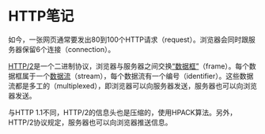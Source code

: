 # HTTP笔记

如今，一张网页通常要发出80到100个HTTP请求（request）。浏览器会同时跟服务器保留6个连接（connection）。

[HTTP/2](http://http2.github.io/http2-spec/)是一个二进制协议，浏览器与服务器之间交换[“数据框”](http://http2.github.io/http2-spec/#FramingLayer)（frame）。每个数据框属于一个[数据流](http://http2.github.io/http2-spec/#StreamsLayer)（stream），每个数据流有一个编号（identifier）。这些数据流都是多工的（multiplexed），即浏览器可以向服务器发送，服务器也可以向浏览器发送。

与HTTP 1.1不同，HTTP/2的信息头也是压缩的，使用HPACK算法。另外，HTTP/2协议规定，服务器也可以向浏览器推送信息。


